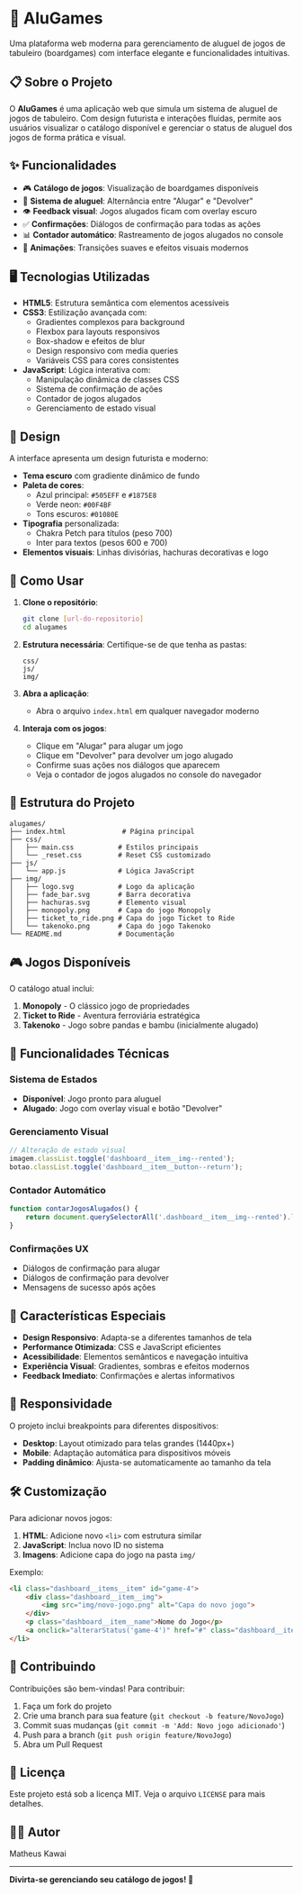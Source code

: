 # 🎲 AluGames

Uma plataforma web moderna para gerenciamento de aluguel de jogos de tabuleiro (boardgames) com interface elegante e funcionalidades intuitivas.

## 📋 Sobre o Projeto

O **AluGames** é uma aplicação web que simula um sistema de aluguel de jogos de tabuleiro. Com design futurista e interações fluidas, permite aos usuários visualizar o catálogo disponível e gerenciar o status de aluguel dos jogos de forma prática e visual.

## ✨ Funcionalidades

- 🎮 **Catálogo de jogos**: Visualização de boardgames disponíveis
- 🔄 **Sistema de aluguel**: Alternância entre "Alugar" e "Devolver"
- 👁️ **Feedback visual**: Jogos alugados ficam com overlay escuro
- ✅ **Confirmações**: Diálogos de confirmação para todas as ações
- 📊 **Contador automático**: Rastreamento de jogos alugados no console
- 🎨 **Animações**: Transições suaves e efeitos visuais modernos

## 🖥️ Tecnologias Utilizadas

- **HTML5**: Estrutura semântica com elementos acessíveis
- **CSS3**: Estilização avançada com:
  - Gradientes complexos para background
  - Flexbox para layouts responsivos
  - Box-shadow e efeitos de blur
  - Design responsivo com media queries
  - Variáveis CSS para cores consistentes
- **JavaScript**: Lógica interativa com:
  - Manipulação dinâmica de classes CSS
  - Sistema de confirmação de ações
  - Contador de jogos alugados
  - Gerenciamento de estado visual

## 🎨 Design

A interface apresenta um design futurista e moderno:
- **Tema escuro** com gradiente dinâmico de fundo
- **Paleta de cores**:
  - Azul principal: `#505EFF` e `#1875E8`
  - Verde neon: `#00F4BF`
  - Tons escuros: `#01080E`
- **Tipografia** personalizada:
  - Chakra Petch para títulos (peso 700)
  - Inter para textos (pesos 600 e 700)
- **Elementos visuais**: Linhas divisórias, hachuras decorativas e logo

## 🚀 Como Usar

1. **Clone o repositório**:
   ```bash
   git clone [url-do-repositorio]
   cd alugames
   ```

2. **Estrutura necessária**:
   Certifique-se de que tenha as pastas:
   ```
   css/
   js/
   img/
   ```

3. **Abra a aplicação**:
   - Abra o arquivo `index.html` em qualquer navegador moderno

4. **Interaja com os jogos**:
   - Clique em "Alugar" para alugar um jogo
   - Clique em "Devolver" para devolver um jogo alugado
   - Confirme suas ações nos diálogos que aparecem
   - Veja o contador de jogos alugados no console do navegador

## 📁 Estrutura do Projeto

```
alugames/
├── index.html              # Página principal
├── css/
│   ├── main.css           # Estilos principais
│   └── _reset.css         # Reset CSS customizado
├── js/
│   └── app.js             # Lógica JavaScript
├── img/
│   ├── logo.svg           # Logo da aplicação
│   ├── fade_bar.svg       # Barra decorativa
│   ├── hachuras.svg       # Elemento visual
│   ├── monopoly.png       # Capa do jogo Monopoly
│   ├── ticket_to_ride.png # Capa do jogo Ticket to Ride
│   └── takenoko.png       # Capa do jogo Takenoko
└── README.md              # Documentação
```

## 🎮 Jogos Disponíveis

O catálogo atual inclui:

1. **Monopoly** - O clássico jogo de propriedades
2. **Ticket to Ride** - Aventura ferroviária estratégica  
3. **Takenoko** - Jogo sobre pandas e bambu (inicialmente alugado)

## 🔧 Funcionalidades Técnicas

### Sistema de Estados
- **Disponível**: Jogo pronto para aluguel
- **Alugado**: Jogo com overlay visual e botão "Devolver"

### Gerenciamento Visual
```javascript
// Alteração de estado visual
imagem.classList.toggle('dashboard__item__img--rented');
botao.classList.toggle('dashboard__item__button--return');
```

### Contador Automático
```javascript
function contarJogosAlugados() {
    return document.querySelectorAll('.dashboard__item__img--rented').length;
}
```

### Confirmações UX
- Diálogos de confirmação para alugar
- Diálogos de confirmação para devolver
- Mensagens de sucesso após ações

## 🌟 Características Especiais

- **Design Responsivo**: Adapta-se a diferentes tamanhos de tela
- **Performance Otimizada**: CSS e JavaScript eficientes
- **Acessibilidade**: Elementos semânticos e navegação intuitiva
- **Experiência Visual**: Gradientes, sombras e efeitos modernos
- **Feedback Imediato**: Confirmações e alertas informativos

## 📱 Responsividade

O projeto inclui breakpoints para diferentes dispositivos:
- **Desktop**: Layout otimizado para telas grandes (1440px+)
- **Mobile**: Adaptação automática para dispositivos móveis
- **Padding dinâmico**: Ajusta-se automaticamente ao tamanho da tela

## 🛠️ Customização

Para adicionar novos jogos:

1. **HTML**: Adicione novo `<li>` com estrutura similar
2. **JavaScript**: Inclua novo ID no sistema
3. **Imagens**: Adicione capa do jogo na pasta `img/`

Exemplo:
```html
<li class="dashboard__items__item" id="game-4">
    <div class="dashboard__item__img">
        <img src="img/novo-jogo.png" alt="Capa do novo jogo">
    </div>
    <p class="dashboard__item__name">Nome do Jogo</p>
    <a onclick="alterarStatus('game-4')" href="#" class="dashboard__item__button">Alugar</a>
</li>
```

## 🤝 Contribuindo

Contribuições são bem-vindas! Para contribuir:

1. Faça um fork do projeto
2. Crie uma branch para sua feature (`git checkout -b feature/NovoJogo`)
3. Commit suas mudanças (`git commit -m 'Add: Novo jogo adicionado'`)
4. Push para a branch (`git push origin feature/NovoJogo`)
5. Abra um Pull Request

## 📝 Licença

Este projeto está sob a licença MIT. Veja o arquivo `LICENSE` para mais detalhes.

## 👨‍💻 Autor

Matheus Kawai

---

**Divirta-se gerenciando seu catálogo de jogos! 🎯**
